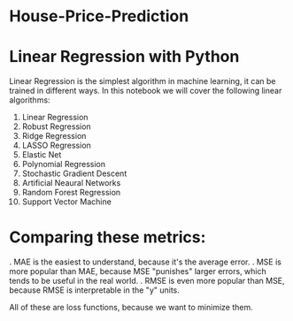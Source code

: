 # House-Price-Prediction

# Linear Regression with Python
Linear Regression is the simplest algorithm in machine learning, it can be trained in different ways. In this notebook we will cover the following linear algorithms:

1. Linear Regression
2. Robust Regression
3. Ridge Regression
4. LASSO Regression
5. Elastic Net
6. Polynomial Regression
7. Stochastic Gradient Descent
8. Artificial Neaural Networks
9. Random Forest Regression
10. Support Vector Machine


# Comparing these metrics:

. MAE is the easiest to understand, because it's the average error.
. MSE is more popular than MAE, because MSE "punishes" larger errors, which tends to be useful in the real world.
. RMSE is even more popular than MSE, because RMSE is interpretable in the "y" units.

All of these are loss functions, because we want to minimize them.
